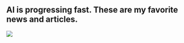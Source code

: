 ## AI is progressing fast. These are my favorite news and articles. 

![](http://rpg.ifi.uzh.ch/img/projects/learning/deepLearning.gif)

